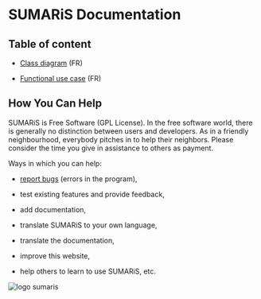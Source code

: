 # SUMARiS Documentation

## Table of content

- [Class diagram](model/index.md) (FR)

- [Functional use case](use-case/index.md) (FR)


## How You Can Help

SUMARiS is Free Software (GPL License).
In the free software world, there is generally no distinction between users and developers.
As in a friendly neighbourhood, everybody pitches in to help their neighbors.
Please consider the time you give in assistance to others as payment.

Ways in which you can help:

- [report bugs](https://github.com/sumaris-net/sumaris-app/issues) (errors in the program),

- test existing features and provide feedback,

- add documentation,

- translate SUMARiS to your own language,

- translate the documentation,

- improve this website,

- help others to learn to use SUMARiS, etc.


![logo sumaris](https://www.sumaris.net/assets/img/logo.png)
